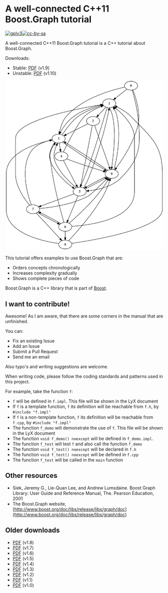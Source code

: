 # A well-connected C++11 Boost.Graph tutorial

[![gplv3](http://www.gnu.org/graphics/gplv3-88x31.png)](http://www.gnu.org/licenses/gpl.html)[![cc-by-sa](http://i.creativecommons.org/l/by-sa/4.0/88x31.png)](http://creativecommons.org/licenses/by-sa/4.0/)

A well-connected C++11 Boost.Graph tutorial is a C++ tutorial about Boost.Graph.

Downloads:

 * Stable: [PDF](boost_graph_tutorial_v1_9.pdf) (v1.9)
 * Unstable: [PDF](BoostGraphTutorial/boost_graph_tutorial.pdf) (v1.10)

![Title graph](BoostGraphTutorial/title_graph.png)

This tutorial offers examples to use Boost.Graph that are:

 * Orders concepts chronologically
 * Increases complexity gradually
 * Shows complete pieces of code

Boost.Graph is a C++ library that is part of [Boost](http://www.boost.org).

## I want to contribute!

Awesome! As I am aware, that there are some corners in the manual that are unfinished. 

You can:

 * Fix an existing Issue
 * Add an Issue
 * Submit a Pull Request
 * Send me an email

Also typo's and writing suggestions are welcome.

When writing code, please follow the coding standards and patterns used 
in this project. 

For example, take the function `f`:

 * `f` will be defined in `f.impl`. This file will be shown in the LyX document
 * If `f` is a template function, `f` its definition will be reachable from `f.h`, by `#include "f.impl"`
 * If `f` is a non-template function, `f` its definition will be reachable from `f.cpp`, by `#include "f.impl"`
 * The function `f_demo` will demonstrate the use of `f`. This file will be shown in the LyX document
 * The function `void f_demo() noexcept` will be defined in `f_demo.impl`. 
 * The function `f_test` will test `f` and also call the function `f_demo`
 * The function `void f_test() noexcept` will be declared in `f.h`
 * The function `void f_test() noexcept` will be defined in `f.cpp`
 * The function `f_test` will be called in the `main` function

## Other resources

  * Siek, Jeremy G., Lie-Quan Lee, and Andrew Lumsdaine. Boost Graph Library: User Guide and Reference Manual, The. Pearson Education, 2001
  * The Boost.Graph website, [http://www.boost.org/doc/libs/release/libs/graph/doc](http://www.boost.org/doc/libs/release/libs/graph/doc)

## Older downloads

 * [PDF](boost_graph_tutorial_v1_8.pdf) (v1.8)
 * [PDF](boost_graph_tutorial_v1_7.pdf) (v1.7)
 * [PDF](boost_graph_tutorial_v1_6.pdf) (v1.6)
 * [PDF](boost_graph_tutorial_v1_5.pdf) (v1.5)
 * [PDF](boost_graph_tutorial_v1_4.pdf) (v1.4)
 * [PDF](boost_graph_tutorial_v1_3.pdf) (v1.3)
 * [PDF](boost_graph_tutorial_v1_2.pdf) (v1.2)
 * [PDF](boost_graph_tutorial_v1_1.pdf) (v1.1)
 * [PDF](boost_graph_tutorial_v1_0.pdf) (v1.0)
